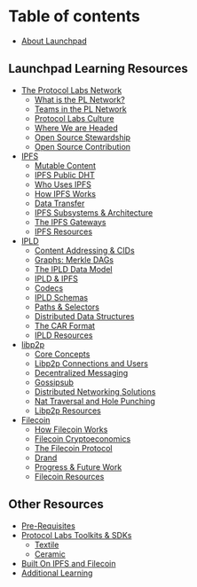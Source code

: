 # Table of contents

* [About Launchpad](docs/about-launchpad.md)

## Launchpad Learning Resources

* [The Protocol Labs Network](docs/protocol-labs-network/README.md)
  * [What is the PL Network?](docs/protocol-labs-network/what-is-pl.md)
  * [Teams in the PL Network](docs/protocol-labs-network/teams-in-pl.md)
  * [Protocol Labs Culture](docs/protocol-labs-network/pl-culture.md)
  * [Where We are Headed](docs/protocol-labs-network/where-we-headed.md)
  * [Open Source Stewardship](docs/protocol-labs-network/os-stewardship.md)
  * [Open Source Contribution](docs/protocol-labs-network/os-contributing.md)
* [IPFS](docs/ipfs/README.md)
  * [Mutable Content](docs/ipfs/mutable-content.md)
  * [IPFS Public DHT](docs/ipfs/ipfs-public-dht.md)
  * [Who Uses IPFS](docs/ipfs/who-uses-ipfs.md)
  * [How IPFS Works](docs/ipfs/how-ipfs-works.md)
  * [Data Transfer](docs/ipfs/data-transfer.md)
  * [IPFS Subsystems & Architecture](docs/ipfs/subsystems-architecture.md)
  * [The IPFS Gateways](docs/ipfs/ipfs-gateways.md)
  * [IPFS Resources](docs/ipfs/ipfs-resources.md)
* [IPLD](docs/ipld/README.md)
  * [Content Addressing & CIDs](docs/ipld/content-addressing-and-cids.md)
  * [Graphs: Merkle DAGs](docs/ipld/graphs-merkle-dags.md)
  * [The IPLD Data Model](docs/ipld/the-ipld-data-model.md)
  * [IPLD & IPFS](docs/ipld/ipld-and-ipfs.md)
  * [Codecs](docs/ipld/codecs.md)
  * [IPLD Schemas](docs/ipld/ipld-schemas.md)
  * [Paths & Selectors](docs/ipld/paths-and-selectors.md)
  * [Distributed Data Structures](docs/ipld/distributed-data-structures.md)
  * [The CAR Format](docs/ipld/the-car-format.md)
  * [IPLD Resources](docs/ipld/ipld-resources.md)
* [libp2p](docs/libp2p/README.md)
  * [Core Concepts](docs/libp2p/core-concepts.md)
  * [Libp2p Connections and Users](docs/libp2p/libp2p-connections-users.md)
  * [Decentralized Messaging](docs/libp2p/decentralized-messaging.md)
  * [Gossipsub](docs/libp2p/gossipsub.md)
  * [Distributed Networking Solutions](docs/libp2p/distributed-networking-solutions.md)
  * [Nat Traversal and Hole Punching](docs/libp2p/nat-traversal-hole-punching.md)
  * [Libp2p Resources](docs/libp2p/libp2p-resources.md)
* [Filecoin](docs/filecoin/README.md)
  * [How Filecoin Works](docs/filecoin/how-filecoin-works.md)
  * [Filecoin Cryptoeconomics](docs/filecoin/filecoin-cryptoeconomics.md)
  <!-- * [Filecoin Implementations](docs/filecoin/filecoin-implementations.md) -->
  * [The Filecoin Protocol](docs/filecoin/sealing-proving.md)
  * [Drand](docs/filecoin/drand.md)
  * [Progress & Future Work](docs/filecoin/where-we-are-headed.md)
  * [Filecoin Resources](docs/filecoin/filecoin-resources.md)


## Other Resources

* [Pre-Requisites](docs/pre-requisites/README.md)
* [Protocol Labs Toolkits & SDKs](docs/protocol-labs-toolkits-sdks/README.md)
  * [Textile](docs/protocol-labs-toolkits-sdks/textile.md)
  * [Ceramic](docs/protocol-labs-toolkits-sdks/ceramic.md)
  <!-- * [Fission](docs/protocol-labs-toolkits-sdks/fission.md)
  * [Web3.storage](docs/protocol-labs-toolkits-sdks/web3-storage.md)
  * [Estuary](docs/protocol-labs-toolkits-sdks/estuary.md)
  * [Fleek Space Daemon](docs/protocol-labs-toolkits-sdks/fleek-space-daemon.md)
  * [DIY Projects](docs/protocol-labs-toolkits-sdks/diy-projects.md) -->
* [Built On IPFS and Filecoin](docs/built-on-ipfs-filecoin/README.md)
  <!-- * [Filecoin Launchpad](docs/built-on-ipfs-filecoin/filecoin-launchpad.md) -->
  <!-- * [Starling Case Study](docs/built-on-ipfs-filecoin/starling-case-study.md)
  * [Community & Meetups](docs/built-on-ipfs-filecoin/community-meetups.md)
  * [Apps & Tooling](docs/built-on-ipfs-filecoin/apps-tooling.md)
  * [Research & Grants](docs/built-on-ipfs-filecoin/research-grants.md) -->
* [Additional Learning](docs/additional-learning-resources/README.md)
